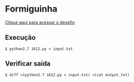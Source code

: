 # Formiguinha
[Clique aqui para acessar o desafio](https://www.urionlinejudge.com.br/judge/pt/problems/view/1612)

## Execução
```
$ python2.7 1612.py < input.txt
```

## Verificar saída
```
$ diff <(python2.7 1612.py < input.txt) <(cat output.txt)
```